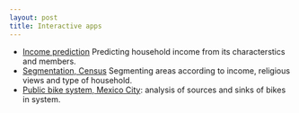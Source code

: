 ```yaml
---
layout: post
title: Interactive apps
---
```



- [Income prediction](https://felipegonzalez.shinyapps.io/enigh-app) Predicting household income from its characterstics and members.
- [Segmentation, Census](http://www.lasquinceletras.com.mx/sitio15/mapa.html) Segmenting areas according to income, religious views and type of household.
- [Public bike system, Mexico City](https://felipegonzalez.shinyapps.io/ecobici_hora): analysis of sources and sinks of bikes in system.
